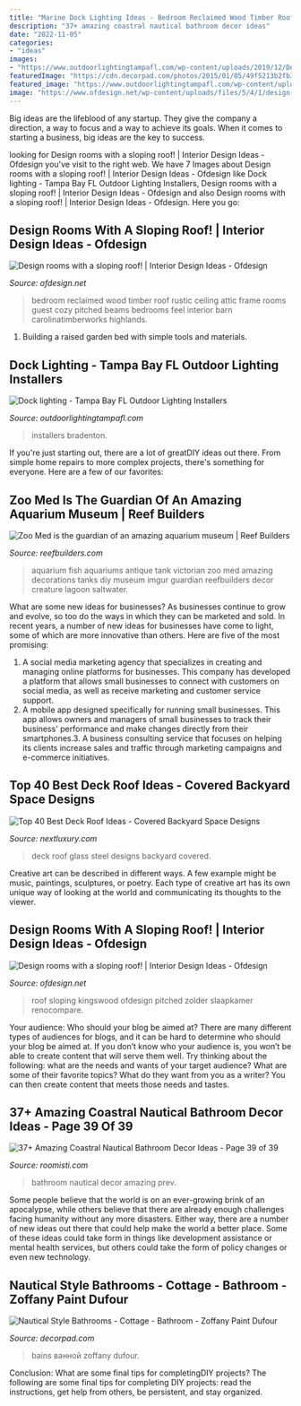 ```yaml
---
title: "Marine Dock Lighting Ideas - Bedroom Reclaimed Wood Timber Roof Rustic Ceiling Attic Frame Rooms Guest Cozy Pitched Beams Bedrooms Feel Interior Barn Carolinatimberworks Highlands"
description: "37+ amazing coastral nautical bathroom decor ideas"
date: "2022-11-05"
categories:
- "ideas"
images:
- "https://www.outdoorlightingtampafl.com/wp-content/uploads/2019/12/Dock-lighting.jpg"
featuredImage: "https://cdn.decorpad.com/photos/2015/01/05/49f5213b2fb3.jpg"
featured_image: "https://www.outdoorlightingtampafl.com/wp-content/uploads/2019/12/Dock-lighting.jpg"
image: "https://www.ofdesign.net/wp-content/uploads/files/5/4/1/design-rooms-with-pitched-roof-to-feel-good-20-541.jpeg"
---
```



Big ideas are the lifeblood of any startup. They give the company a direction, a way to focus and a way to achieve its goals. When it comes to starting a business, big ideas are the key to success.

	

		
looking for Design rooms with a sloping roof! | Interior Design Ideas - Ofdesign you've visit to the right web. We have 7 Images about Design rooms with a sloping roof! | Interior Design Ideas - Ofdesign like Dock lighting - Tampa Bay FL Outdoor Lighting Installers, Design rooms with a sloping roof! | Interior Design Ideas - Ofdesign and also Design rooms with a sloping roof! | Interior Design Ideas - Ofdesign. Here you go:
		
    
## Design Rooms With A Sloping Roof! | Interior Design Ideas - Ofdesign

<img loading=lazy src="https://www.ofdesign.net/wp-content/uploads/files/5/4/1/design-rooms-with-pitched-roof-to-feel-good-20-541.jpeg" onerror="this.onerror=null;this.src='https://tse1.mm.bing.net/th?id=OIP.i18SMqp8EYuqg1MNhWlyWAHaKB&amp;pid=15.1';" alt="Design rooms with a sloping roof! | Interior Design Ideas - Ofdesign">

_Source: ofdesign.net_

>bedroom reclaimed wood timber roof rustic ceiling attic frame rooms guest cozy pitched beams bedrooms feel interior barn carolinatimberworks highlands. 

	

1. Building a raised garden bed with simple tools and materials.

    
## Dock Lighting - Tampa Bay FL Outdoor Lighting Installers

<img loading=lazy src="https://www.outdoorlightingtampafl.com/wp-content/uploads/2019/12/Dock-lighting.jpg" onerror="this.onerror=null;this.src='https://tse4.mm.bing.net/th?id=OIP.PJXQrz0HeR5z_GqYOvhTSAHaE8&amp;pid=15.1';" alt="Dock lighting - Tampa Bay FL Outdoor Lighting Installers">

_Source: outdoorlightingtampafl.com_

>installers bradenton. 

	

If you're just starting out, there are a lot of greatDIY ideas out there. From simple home repairs to more complex projects, there's something for everyone. Here are a few of our favorites: 

    
## Zoo Med Is The Guardian Of An Amazing Aquarium Museum | Reef Builders

<img loading=lazy src="https://reefbuilders.com/wp-content/blogs.dir/1/files/antique-fish-tank/vintage-fishbowl-zoomed-14.jpg" onerror="this.onerror=null;this.src='https://tse4.mm.bing.net/th?id=OIP.DwIh9fkHVAbgauPCAqa1TAHaE9&amp;pid=15.1';" alt="Zoo Med is the guardian of an amazing aquarium museum | Reef Builders">

_Source: reefbuilders.com_

>aquarium fish aquariums antique tank victorian zoo med amazing decorations tanks diy museum imgur guardian reefbuilders decor creature lagoon saltwater. 

	

What are some new ideas for businesses?
As businesses continue to grow and evolve, so too do the ways in which they can be marketed and sold. In recent years, a number of new ideas for businesses have come to light, some of which are more innovative than others. Here are five of the most promising:
1. A social media marketing agency that specializes in creating and managing online platforms for businesses. This company has developed a platform that allows small businesses to connect with customers on social media, as well as receive marketing and customer service support.
2. A mobile app designed specifically for running small businesses. This app allows owners and managers of small businesses to track their business' performance and make changes directly from their smartphones.3. A business consulting service that focuses on helping its clients increase sales and traffic through marketing campaigns and e-commerce initiatives.
    
## Top 40 Best Deck Roof Ideas - Covered Backyard Space Designs

<img loading=lazy src="http://nextluxury.com/wp-content/uploads/good-ideas-for-deck-roof-glass-and-steel-windows.jpg" onerror="this.onerror=null;this.src='https://tse4.mm.bing.net/th?id=OIP.1cH4dSlqbMocbB9QJhfCawHaFj&amp;pid=15.1';" alt="Top 40 Best Deck Roof Ideas - Covered Backyard Space Designs">

_Source: nextluxury.com_

>deck roof glass steel designs backyard covered. 

	

Creative art can be described in different ways. A few example might be music, paintings, sculptures, or poetry. Each type of creative art has its own unique way of looking at the world and communicating its thoughts to the viewer.

    
## Design Rooms With A Sloping Roof! | Interior Design Ideas - Ofdesign

<img loading=lazy src="https://www.ofdesign.net/wp-content/uploads/files/5/4/1/design-rooms-with-pitched-roof-to-feel-good-22-541.jpeg" onerror="this.onerror=null;this.src='https://tse4.mm.bing.net/th?id=OIP.mMju6fV4mRK26X1LZT3r0wHaJ8&amp;pid=15.1';" alt="Design rooms with a sloping roof! | Interior Design Ideas - Ofdesign">

_Source: ofdesign.net_

>roof sloping kingswood ofdesign pitched zolder slaapkamer renocompare. 

	

Your audience: Who should your blog be aimed at?
There are many different types of audiences for blogs, and it can be hard to determine who should your blog be aimed at. If you don’t know who your audience is, you won’t be able to create content that will serve them well. Try thinking about the following: what are the needs and wants of your target audience? What are some of their favorite topics? What do they want from you as a writer? You can then create content that meets those needs and tastes.

    
## 37+ Amazing Coastral Nautical Bathroom Decor Ideas - Page 39 Of 39

<img loading=lazy src="https://roomisti.com/wp-content/uploads/2018/11/37-Amazing-Coastral-Nautical-Bathroom-Decor-Ideas-39.jpg" onerror="this.onerror=null;this.src='https://tse4.mm.bing.net/th?id=OIP.ymRF8PtRXhvZgqpPSk_FbAHaLI&amp;pid=15.1';" alt="37+ Amazing Coastral Nautical Bathroom Decor Ideas - Page 39 of 39">

_Source: roomisti.com_

>bathroom nautical decor amazing prev. 

	

Some people believe that the world is on an ever-growing brink of an apocalypse, while others believe that there are already enough challenges facing humanity without any more disasters. Either way, there are a number of new ideas out there that could help make the world a better place. Some of these ideas could take form in things like development assistance or mental health services, but others could take the form of policy changes or even new technology.

    
## Nautical Style Bathrooms - Cottage - Bathroom - Zoffany Paint Dufour

<img loading=lazy src="https://cdn.decorpad.com/photos/2015/01/05/49f5213b2fb3.jpg" onerror="this.onerror=null;this.src='https://tse1.mm.bing.net/th?id=OIP.IFNwBGMwChjuGCJfpsv_bwHaLH&amp;pid=15.1';" alt="Nautical Style Bathrooms - Cottage - Bathroom - Zoffany Paint Dufour">

_Source: decorpad.com_

>bains ванной zoffany dufour. 

	

Conclusion: What are some final tips for completingDIY projects?
The following are some final tips for completing DIY projects: read the instructions, get help from others, be persistent, and stay organized.

